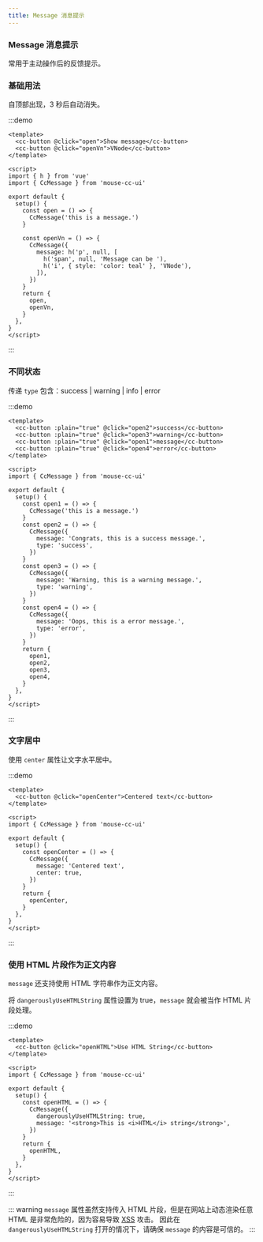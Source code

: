 ```yaml
---
title: Message 消息提示
---
```


### Message 消息提示

常用于主动操作后的反馈提示。

### 基础用法

自顶部出现，3 秒后自动消失。

:::demo

```vue
<template>
  <cc-button @click="open">Show message</cc-button>
  <cc-button @click="openVn">VNode</cc-button>
</template>

<script>
import { h } from 'vue'
import { CcMessage } from 'mouse-cc-ui'

export default {
  setup() {
    const open = () => {
      CcMessage('this is a message.')
    }

    const openVn = () => {
      CcMessage({
        message: h('p', null, [
          h('span', null, 'Message can be '),
          h('i', { style: 'color: teal' }, 'VNode'),
        ]),
      })
    }
    return {
      open,
      openVn,
    }
  },
}
</script>
```

:::

### 不同状态

传递 `type` 包含：success | warning | info | error

:::demo

```vue
<template>
  <cc-button :plain="true" @click="open2">success</cc-button>
  <cc-button :plain="true" @click="open3">warning</cc-button>
  <cc-button :plain="true" @click="open1">message</cc-button>
  <cc-button :plain="true" @click="open4">error</cc-button>
</template>

<script>
import { CcMessage } from 'mouse-cc-ui'

export default {
  setup() {
    const open1 = () => {
      CcMessage('this is a message.')
    }
    const open2 = () => {
      CcMessage({
        message: 'Congrats, this is a success message.',
        type: 'success',
      })
    }
    const open3 = () => {
      CcMessage({
        message: 'Warning, this is a warning message.',
        type: 'warning',
      })
    }
    const open4 = () => {
      CcMessage({
        message: 'Oops, this is a error message.',
        type: 'error',
      })
    }
    return {
      open1,
      open2,
      open3,
      open4,
    }
  },
}
</script>
```

:::

### 文字居中

使用 `center` 属性让文字水平居中。

:::demo

```vue
<template>
  <cc-button @click="openCenter">Centered text</cc-button>
</template>

<script>
import { CcMessage } from 'mouse-cc-ui'

export default {
  setup() {
    const openCenter = () => {
      CcMessage({
        message: 'Centered text',
        center: true,
      })
    }
    return {
      openCenter,
    }
  },
}
</script>
```

:::

### 使用 HTML 片段作为正文内容

`message` 还支持使用 HTML 字符串作为正文内容。

将 `dangerouslyUseHTMLString` 属性设置为 true，`message` 就会被当作 HTML 片段处理。

:::demo

```vue
<template>
  <cc-button @click="openHTML">Use HTML String</cc-button>
</template>

<script>
import { CcMessage } from 'mouse-cc-ui'

export default {
  setup() {
    const openHTML = () => {
      CcMessage({
        dangerouslyUseHTMLString: true,
        message: '<strong>This is <i>HTML</i> string</strong>',
      })
    }
    return {
      openHTML,
    }
  },
}
</script>
```

:::

::: warning
`message` 属性虽然支持传入 HTML 片段，但是在网站上动态渲染任意 HTML 是非常危险的，因为容易导致 [XSS](https://en.wikipedia.org/wiki/Cross-site_scripting) 攻击。 因此在 `dangerouslyUseHTMLString` 打开的情况下，请确保 `message` 的内容是可信的。
:::
